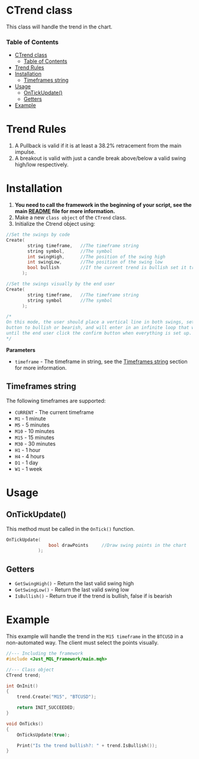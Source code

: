 # CTrend class
This class will handle the trend in the chart.

### Table of Contents
- [CTrend class](#ctrend-class)
    - [Table of Contents](#table-of-contents)
- [Trend Rules](#trend-rules)
- [Installation](#installation)
  - [Timeframes string](#timeframes-string)
- [Usage](#usage)
  - [OnTickUpdate()](#ontickupdate)
  - [Getters](#getters)
- [Example](#example)

# Trend Rules
1. A Pullback is valid if it is at least a 38.2% retracement from the main impulse.
2. A breakout is valid with just a candle break above/below a valid swing high/low respectively.

# Installation
1. **You need to call the framework in the beginning of your script, see the main [README](../README.md) file for more information.**
2. Make a new `class object` of the `CTrend` class.
3. Initialize the Ctrend object using:

```cpp
//Set the swings by code
Create(
        string timeframe,   //The timeframe string
        string symbol,      //The symbol
        int swingHigh,      //The position of the swing high
        int swingLow,       //The position of the swing low
        bool bullish        //If the current trend is bullish set it true
      );

//Set the swings visually by the end user
Create(
        string timeframe,   //The timeframe string
        string symbol       //The symbol
      );

/*
On this mode, the user should place a vertical line in both swings, set a chart
button to bullish or bearish, and will enter in an infinite loop that will run
until the end user click the confirm button when everything is set up.
*/
```

**Parameters** <br>
- `timeframe` - The timeframe in string, see the [Timeframes string](#timeframes-string) section for more information.

## Timeframes string
The following timeframes are supported:
- `CURRENT` - The current timeframe
- `M1`  - 1 minute
- `M5`  - 5 minutes
- `M10` - 10 minutes
- `M15` - 15 minutes
- `M30` - 30 minutes
- `H1`  - 1 hour
- `H4`  - 4 hours
- `D1`  - 1 day
- `W1`  - 1 week


# Usage
## OnTickUpdate()
This method must be called in the `OnTick()` function.

```cpp
OnTickUpdate(
                bool drawPoints     //Draw swing points in the chart
            );
```

## Getters
- `GetSwingHigh()` - Return the last valid swing high
- `GetSwingLow()` - Return the last valid swing low
- `IsBullish()` - Return true if the trend is bullish, false if is bearish

# Example
This example will handle the trend in the `M15 timeframe` in the `BTCUSD` in a non-automated way. The client must select the points visually.

```cpp
//--- Including the framework
#include <Just_MQL_Framework/main.mqh>

//--- Class object
CTrend trend;

int OnInit()
{
    trend.Create("M15", "BTCUSD");

    return INIT_SUCCEEDED;
}

void OnTicks()
{
    OnTicksUpdate(true);

    Print("Is the trend bullish?: " + trend.IsBullish());
}
```